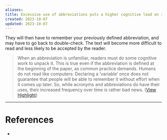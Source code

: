 ```yaml
---
aliases: 
title: Excessive use of abbreviations puts a higher cognitive load on readers
created: 2023-10-07
updated: 2023-10-07
---
```

They will then have to remember your previously defined abbreviation, and may have to go back to double-check. The text will become more difficult to read and less likely to be accepted by the reader.

> When an abbreviation is unfamiliar, readers must do some cognitive work to unpack it. This is true even if the abbreviation is defined at the beginning of the paper, as common practice demands. Humans do not read like computers: Declaring a ‘variable’ once does not guarantee that people will be able to remember it without effort when it comes up later. So, while acronyms and abbreviations do have their uses, their increased frequency over time is rather bad news. ([View Highlight](https://read.readwise.io/read/01h8bmnj1vp8a5ahcpn7e2s84m))

---
# References
* 